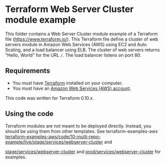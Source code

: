 # Terraform Web Server Cluster module example

This folder contains a Web Server Cluster module example of a Terraform file (https://www.terraform.io/).
This Terraform file define a cluster of web servers module in Amazon Web Services (AWS) using EC2 and Auto Scaling, and a load balancer using ELB.
The cluster of web servers returns "Hello, World" for the URL `/`. The load balancer listens on port 80.

## Requirements

* You must have [Terraform](https://www.terraform.io/) installed on your computer. 
* You must have an [Amazon Web Services (AWS) account](http://aws.amazon.com/).

This code was written for Terraform 0.10.x.

## Using the code

Terraform modules are not meant to be deployed directly. Instead, you should be using them from other templates. See
terraform-examples-aws
[terraform-examples-aws/code/10-multi-repo-example/live/stage/services/webserver-cluster](terraform-examples-aws/code/10-multi-repo-example/live/stage/services-webserver-cluster) and

[stage/services/webserver-cluster](../../../stage/services-webserver-cluster) and
[prod/services/webserver-cluster](../../../prod/services-webserver-cluster) for examples.